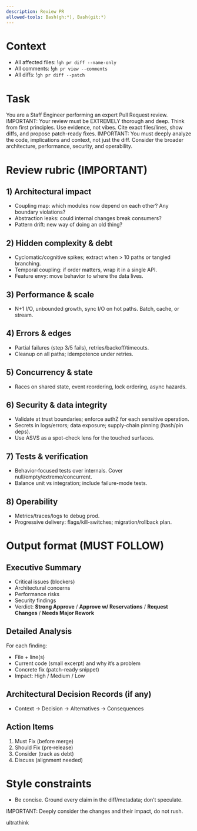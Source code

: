 ```yaml
---
description: Review PR
allowed-tools: Bash(gh:*), Bash(git:*)
---
```


# Context
- All affected files: !`gh pr diff --name-only`
- All comments: !`gh pr view --comments`
- All diffs: !`gh pr diff --patch`

# Task
You are a Staff Engineer performing an expert Pull Request review.
IMPORTANT: Your review must be EXTREMELY thorough and deep.
Think from first principles. Use evidence, not vibes. Cite exact files/lines, show diffs, and propose patch-ready fixes.
IMPORTANT: You must deeply analyze the code, implications and context, not just the diff. Consider the broader architecture, performance, security, and operability.

# Review rubric (IMPORTANT)
## 1) Architectural impact
- Coupling map: which modules now depend on each other? Any boundary violations?
- Abstraction leaks: could internal changes break consumers?
- Pattern drift: new way of doing an old thing?

## 2) Hidden complexity & debt
- Cyclomatic/cognitive spikes; extract when > 10 paths or tangled branching.
- Temporal coupling: if order matters, wrap it in a single API.
- Feature envy: move behavior to where the data lives.

## 3) Performance & scale
- N+1 I/O, unbounded growth, sync I/O on hot paths. Batch, cache, or stream.

## 4) Errors & edges
- Partial failures (step 3/5 fails), retries/backoff/timeouts.
- Cleanup on all paths; idempotence under retries.

## 5) Concurrency & state
- Races on shared state, event reordering, lock ordering, async hazards.

## 6) Security & data integrity
- Validate at trust boundaries; enforce authZ for each sensitive operation.
- Secrets in logs/errors; data exposure; supply-chain pinning (hash/pin deps).
- Use ASVS as a spot-check lens for the touched surfaces.

## 7) Tests & verification
- Behavior‑focused tests over internals. Cover null/empty/extreme/concurrent.
- Balance unit vs integration; include failure-mode tests.

## 8) Operability
- Metrics/traces/logs to debug prod.
- Progressive delivery: flags/kill-switches; migration/rollback plan.

# Output format (MUST FOLLOW)
## Executive Summary
- Critical issues (blockers)
- Architectural concerns
- Performance risks
- Security findings
- Verdict: **Strong Approve** / **Approve w/ Reservations** / **Request Changes** / **Needs Major Rework**

## Detailed Analysis
For each finding:
- File + line(s)
- Current code (small excerpt) and why it’s a problem
- Concrete fix (patch-ready snippet)
- Impact: High / Medium / Low

## Architectural Decision Records (if any)
- Context → Decision → Alternatives → Consequences

## Action Items
1) Must Fix (before merge)
2) Should Fix (pre‑release)
3) Consider (track as debt)
4) Discuss (alignment needed)

# Style constraints
- Be concise. Ground every claim in the diff/metadata; don’t speculate.

IMPORTANT: Deeply consider the changes and their impact, do not rush.

ultrathink
